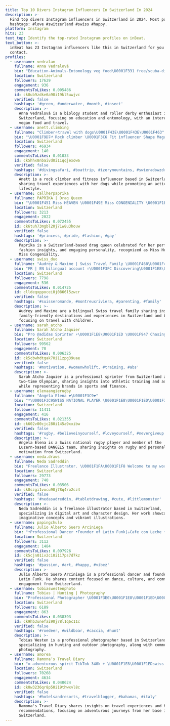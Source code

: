 ```yaml
---
title: Top 10 Divers Instagram Influencers In Switzerland In 2024
description: >-
  Find top divers Instagram influencers in Switzerland in 2024. Most popular
  hashtags: #love #switzerland #swiss #happy.
platform: Instagram
hits: 23
text_top: Identify the top-rated Instagram profiles on inBeat.
text_bottom: >-
  inBeat has 23 Instagram influencers like this in Switzerland for you to
  contact.
profiles:
  - username: vedralan
    fullname: Anna Vedralová
    bio: "Education-Animals-Entomology veg food\U0001F331 free/scuba-diver\U0001F499 Biology student\U0001F982 Roller derby Traveler[Philipphines,Srilanka,Hawaii, Indonesia,Seychelles]"
    location: Switzerland
    followers: 17629
    engagement: 936
    commentsToLikes: 0.005486
    id: ck0ub9zdke6a90i19kl5uwjvc
    verified: false
    hashtags: '#green, #underwater, #month, #insect'
    description: >-
      Anna Vedralová is a biology student and roller derby enthusiast in
      Switzerland, focusing on education and entomology, with an interest in
      vegan food and travel.
  - username: anett.climbing
    fullname: "Climber⭐travel with dogs\U0001F43E\U0001F43E\U0001F463"
    bio: "\U0001F9D7‍♂️ Rock climber \U0001F3C6 Fit influencer Shape Magazin \U0001F43E Rollo Swiss Shepherd\U0001F43EKaj Belgian Groenendael"
    location: Switzerland
    followers: 46934
    engagement: 140
    commentsToLikes: 0.01033
    id: ck5hhx8nbaivd0i11qqjexow6
    verified: false
    hashtags: '#divingsafari, #boattrip, #izerymountains, #swieradowzdroj'
    description: >-
      Anett is a rock climber and fitness influencer based in Switzerland,
      sharing travel experiences with her dogs while promoting an active
      lifestyle.
  - username: callherpaprika
    fullname: PAPRIKA | Drag Queen
    bio: "\U0001F451 Miss HEAVEN \U0001F49E Miss CONGENIALITY \U0001F1E8\U0001F1ED based in SWITZERLAND \U0001F4E9 BOOKINGS: callherpaprika@gmail.com \U0001F4F0 MEDIA ⬇️"
    location: Switzerland
    followers: 3213
    engagement: 2022
    commentsToLikes: 0.072455
    id: ck6tuh73mgbl20j71w8u3houw
    verified: false
    hashtags: '#princess, #pride, #fashion, #gay'
    description: >-
      Paprika is a Switzerland-based drag queen celebrated for her performances,
      fashion insights, and engaging personality, recognized as Miss Heaven and
      Miss Congeniality.
  - username: swiss_duo
    fullname: "Audrey & Maxime | Swiss Travel Family \U0001F468‍\U0001F469‍\U0001F467"
    bio: "FR | EN bilingual account ✌\U0001F3FC Discovering\U0001F1E8\U0001F1ED& \U0001F30D with our little girl Ambassador's @switzerland.explores | @hotel"
    location: Switzerland
    followers: 7798
    engagement: 536
    commentsToLikes: 0.014725
    id: clldeqxppocei0j0866l5zwcr
    verified: false
    hashtags: '#suisseromande, #montreuxriviera, #parenting, #family'
    description: >-
      Audrey and Maxime are a bilingual Swiss travel family sharing insights on
      family-friendly destinations and experiences in Switzerland and beyond,
      focusing on travel with children.
  - username: sarah_atcho
    fullname: Sarah Atcho Jaquier
    bio: "Pro @adidas Sprinter ⚡\U0001F1E8\U0001F1ED \U0001F947 Chasing gold and fun adventures \U0001F4AB 2x Olympian Cronos Finance | @mauricelacroix | @raiffeisen_ch | @powerfood.ch"
    location: Switzerland
    followers: 99562
    engagement: 78
    commentsToLikes: 0.006325
    id: ck5cbwhdtgak70i11zpg39uae
    verified: false
    hashtags: '#motivation, #womenwholift, #training, #abs'
    description: >-
      Sarah Atcho Jaquier is a professional sprinter from Switzerland and a
      two-time Olympian, sharing insights into athletic training and adventures
      while representing brands in sports and finance.
  - username: elenaangierugby
    fullname: "Angela Elena ❤\U0001F3C9❤"
    bio: "*\U0001F3C9SWISS NATIONAL PLAYER \U0001F1E8\U0001F1ED\U0001F3C9 @swisswomensrugby *\U0001F3C9❤️DANGELS LUZERN❤️\U0001F3C9 @rcl_dangels *don't forget your roots\U0001F1E8\U0001F1F4"
    location: Switzerland
    followers: 11411
    engagement: 416
    commentsToLikes: 0.021355
    id: ck602v00cjc280i145a9xxibw
    verified: false
    hashtags: '#rugby, #believeinyourself, #loveyourself, #nevergiveup'
    description: >-
      Angela Elena is a Swiss national rugby player and member of the
      Luzern-based DANGELS team, sharing insights on rugby and personal
      motivation from Switzerland.
  - username: neda.draws
    fullname: Neda Sadreddin
    bio: "Freelance Illustrator. \U0001F1FA\U0001F1F8 Welcome to my world. ✨\U0001F60A For private orders email me at: neda.sadreddin@gmail.com YouTube Channel:"
    location: Switzerland
    followers: 29773
    engagement: 740
    commentsToLikes: 0.03506
    id: ck8szgi1vocu90j78q4ro2cz4
    verified: false
    hashtags: '#nedasadreddin, #tabletdrawing, #cute, #littlemonster'
    description: >-
      Neda Sadreddin is a freelance illustrator based in Switzerland,
      specializing in digital art and character design. Her work showcases
      imaginative concepts and vibrant illustrations.
  - username: papingchulo
    fullname: Julio Alberto Suero Arciniega
    bio: "•Professional Dancer •Founder of Latin Funk|☕️Cafe con Leche •Bookings: papingchulo@gmail.com/DM •Godfirst •LatinoGang\U0001F1E9\U0001F1F4\U0001F1FA\U0001F1FE\U0001F1E9\U0001F1F4 •K.P.C\U0001F351 • Assassins♠️"
    location: Switzerland
    followers: 3112
    engagement: 1484
    commentsToLikes: 0.097926
    id: ck5cjn01iv2ci0i117ps7d7kz
    verified: false
    hashtags: '#passion, #art, #happy, #vibez'
    description: >-
      Julio Alberto Suero Arciniega is a professional dancer and founder of
      Latin Funk. He shares content focused on dance, culture, and community
      engagement from Switzerland.
  - username: tobiaswestenphoto
    fullname: Tobias | Hunting | Photography
    bio: "Professional Photographer \U0001F3E0\U0001F1E8\U0001F1ED\U0001F1E9\U0001F1EA Hunting & Outdoor Photography Commercial Photography Contact me for Bookings \U0001F30E"
    location: Switzerland
    followers: 6189
    engagement: 863
    commentsToLikes: 0.038393
    id: ck9hb3unefai90j78l1q6c11c
    verified: false
    hashtags: '#roedeer, #wildboar, #caccia, #hunt'
    description: >-
      Tobias Westen is a professional photographer based in Switzerland,
      specializing in hunting and outdoor photography, along with commercial
      photography.
  - username: amorea
    fullname: Ramona‘s Travel Diary
    bio: "∞ adventurous spirit TikTok 340k + \U0001F1E8\U0001F1EDswiss based | ✉️ connectwith@amorea.ch"
    location: Switzerland
    followers: 70268
    engagement: 4634
    commentsToLikes: 0.040624
    id: ck0w3236qr8p50i19thwxvl8c
    verified: false
    hashtags: '#hotelsandresorts, #travelblogger, #bahamas, #italy'
    description: >-
      Ramona's Travel Diary shares insights on travel experiences and hotel
      recommendations, focusing on adventurous journeys from her base in
      Switzerland.
---
```


